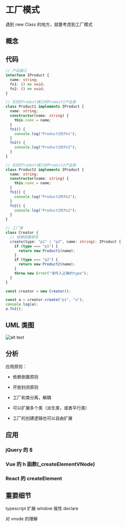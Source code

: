 # 工厂模式

遇到 new Class 的地方，就要考虑到工厂模式

## 概念

## 代码

```ts
// 产品接口
interface IProduct {
  name: string;
  fn1: () => void;
  fn2: () => void;
}

// 实现IProduct接口的Product1产品类
class Product1 implements IProduct {
  name: string;
  constructor(name: string) {
    this.name = name;
  }
  fn1() {
    console.log("Product1的fn1");
  }
  fn2() {
    console.log("Product1的fn2");
  }
}

// 实现IProduct接口的Product2产品类
class Product2 implements IProduct {
  name: string;
  constructor(name: string) {
    this.name = name;
  }
  fn1() {
    console.log("Product2的fn1");
  }
  fn2() {
    console.log("Product2的fn2");
  }
}

// 工厂类
class Creator {
  // 依赖倒置原则
  create(type: "p1" | "p2", name: string): IProduct {
    if (type === "p1") {
      return new Product1(name);
    }
    if (type === "p2") {
      return new Product2(name);
    }
    throw new Error("请传入正确的type");
  }
}

const creator = new Creator();

const a = creator.create("p1", "a");
console.log(a);
a.fn1();
```

## UML 类图

![alt text](/images/uml-factory-standard.png)

## 分析

应用原则：

- 依赖倒置原则
- 开放封闭原则

- 工厂和类分离，解耦
- 可以扩展多个类（派生类，或者平行类）
- 工厂的创建逻辑也可以自由扩展

## 应用

### jQuery 的 $

### Vue 的 h 函数(\_createElementVNode)

### React 的 createElement

## 重要细节

typescript 扩展 window 属性
declare

对 vnode 的理解

